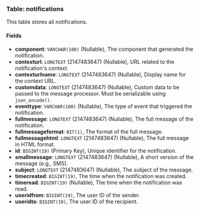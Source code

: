 ### Table: notifications

This table stores all notifications.

#### Fields

- **component**: `VARCHAR(100)` (Nullable), The component that generated the notification.
- **contexturl**: `LONGTEXT` (2147483647) (Nullable), URL related to the notification's context.
- **contexturlname**: `LONGTEXT` (2147483647) (Nullable), Display name for the context URL.
- **customdata**: `LONGTEXT` (2147483647) (Nullable), Custom data to be passed to the message processor. Must be serializable using `json_encode()`.
- **eventtype**: `VARCHAR(100)` (Nullable), The type of event that triggered the notification.
- **fullmessage**: `LONGTEXT` (2147483647) (Nullable), The full message of the notification.
- **fullmessageformat**: `BIT(1)`, The format of the full message.
- **fullmessagehtml**: `LONGTEXT` (2147483647) (Nullable), The full message in HTML format.
- **id**: `BIGINT(19)` (Primary Key), Unique identifier for the notification.
- **smallmessage**: `LONGTEXT` (2147483647) (Nullable), A short version of the message (e.g., SMS).
- **subject**: `LONGTEXT` (2147483647) (Nullable), The subject of the message.
- **timecreated**: `BIGINT(19)`, The time when the notification was created.
- **timeread**: `BIGINT(19)` (Nullable), The time when the notification was read.
- **useridfrom**: `BIGINT(19)`, The user ID of the sender.
- **useridto**: `BIGINT(19)`, The user ID of the recipient.
